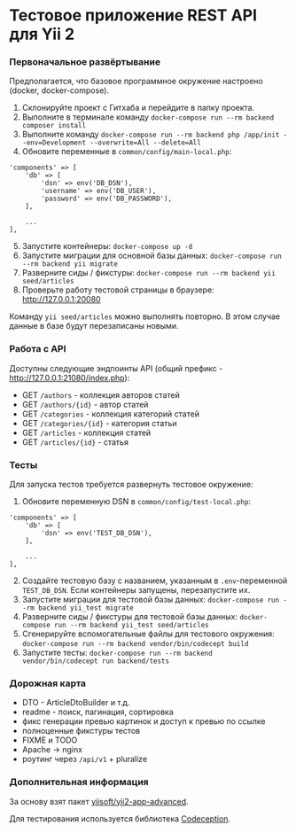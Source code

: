 Тестовое приложение REST API для Yii 2
===============================

### Первоначальное развёртывание

Предполагается, что базовое программное окружение настроено (docker, docker-compose).

1. Склонируйте проект с Гитхаба и перейдите в папку проекта.
2. Выполните в терминале команду `docker-compose run --rm backend composer install`
3. Выполните команду `docker-compose run --rm backend php /app/init --env=Development --overwrite=All --delete=All`
4. Обновите переменные в `common/config/main-local.php`:
```
'components' => [
    'db' => [
        'dsn' => env('DB_DSN'),
        'username' => env('DB_USER'),
        'password' => env('DB_PASSWORD'),
    ],
    
    ...
],
```
5. Запустите контейнеры: `docker-compose up -d`
6. Запустите миграции для основной базы данных: `docker-compose run --rm backend yii migrate`
7. Разверните сиды / фикстуры: `docker-compose run --rm backend yii seed/articles`
8. Проверьте работу тестовой страницы в браузере: http://127.0.0.1:20080

Команду `yii seed/articles` можно выполнять повторно. В этом случае данные в базе будут перезаписаны новыми.

### Работа с API

Доступны следующие эндпоинты API (общий префикс - http://127.0.0.1:21080/index.php):
* GET `/authors` - коллекция авторов статей
* GET `/authors/{id}` - автор статей
* GET `/categories` - коллекция категорий статей
* GET `/categories/{id}` - категория статьи
* GET `/articles` - коллекция статей
* GET `/articles/{id}` - статья

### Тесты

Для запуска тестов требуется развернуть тестовое окружение:

1. Обновите переменную DSN в `common/config/test-local.php`:
```
'components' => [
    'db' => [
        'dsn' => env('TEST_DB_DSN'),
    ],
    
    ...
],
```
2. Создайте тестовую базу с названием, указанным в `.env`-переменной `TEST_DB_DSN`. Если контейнеры запущены, перезапустите их.
3. Запустите миграции для тестовой базы данных: `docker-compose run --rm backend yii_test migrate`
4. Разверните сиды / фикстуры для тестовой базы данных: `docker-compose run --rm backend yii_test seed/articles`
5. Сгенерируйте вспомогательные файлы для тестового окружения: `docker-compose run --rm backend vendor/bin/codecept build`
6. Запустите тесты: `docker-compose run --rm backend vendor/bin/codecept run backend/tests`

### Дорожная карта

* DTO - ArticleDtoBuilder и т.д.
* readme - поиск, пагинация, сортировка
* фикс генерации превью картинок и доступ к превью по ссылке
* полноценные фикстуры тестов
* FIXME и TODO
* Apache -> nginx
* роутинг через `/api/v1` + pluralize

### Дополнительная информация

За основу взят пакет [yiisoft/yii2-app-advanced](https://github.com/yiisoft/yii2-app-advanced).

Для тестирования используется библиотека [Codeception](https://github.com/Codeception/Codeception).